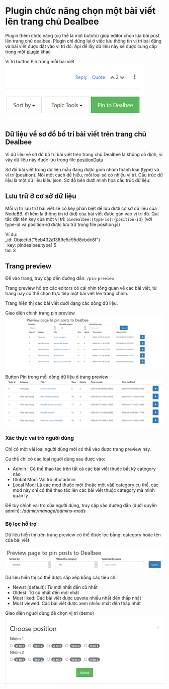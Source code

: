 # Plugin chức năng chọn một bài viết lên trang chủ Dealbee

Plugin thêm chức năng (cụ thể là một butotn) giúp editor chọn lựa bài post lên trang chủ dealbee.
Plugin chỉ dừng lại ở việc lưu thông tin vị trí bài đăng và bài viết được đặt vào vị trí đó.
Api để lấy dữ liệu này sẽ được cung cấp trong một [plugin](https://github.com/dealbee/nodebb-plugin-thesis-write-api) khác

Vị trí button Pin trong mỗi bài viết
![Button Postion](screenshots/button-position.png?raw=true)

## Dữ liệu về sơ đồ bố trí bài viết trên trang chủ Dealbee

Vì dữ liệu về sơ đồ bố trí bài viết trên trang chủ Dealbee là không cố định, vì vậy dữ liệu này được lưu trong file [positionData](/lib/positionData.js)

Sơ đồ bài viết trong dữ liệu mẫu đang được gom nhóm thành loại (type) và ví trí (position).
Nói một cách dễ hiểu, mỗi loại sẽ có nhiều vị trí.
Cấu trúc dữ liệu là một dữ liệu kiểu json. Sơ đồ bên dưới minh họa cấu trúc dữ liệu:

## Lưu trữ ở cơ sở dữ liệu
Mỗi vị trí lưu trữ bài viết sẽ có key phân biệt để lưu dưới cơ sở dữ liệu của NodeBB, đi kèm là thông tin id (tid) của bài viết được gán vào vị trí đó.
Qui tắc đặt tên key của một vị trí: `pindealbee:{type-id}:{position-id}` (với type-id và position-id được lưu trữ trong file position.js)

Ví dụ:</br>_id: ObjectId("5eb432a1389e5c95d8cbdc8f")</br>_key: pindealbee:type1:5</br>tid: 3

## Trang preview

Để vào trang, truy cập đến đường dẫn: `/pin-preview`

Trang preview hỗ trợ các editors có cái nhìn tổng quan về các bài viết, từ trang này có thể chọn trực tiếp một bài viết lên trang chính.

Trang hiển thị các bài viết dưới dạng các dòng dữ liệu.

Giao diện chính trang pin preview
![Button Postion](screenshots/pin-preview.png?raw=true)

Button Pin trong mỗi dòng dữ liệu ở trang preview
![Button Postion](screenshots/button-in-row.png?raw=true)

### Xác thực vai trò người dùng

Chỉ có một vài loại người dùng mới có thể vào được trang preview này.

Cụ thể chỉ có các loại người dùng sau được vào:
- Admin : Có thể thao tác trên tất cả các bài viết thuộc bất kỳ category nào
- Global Mod: Vai trò như admin
- Local Mod: Là các mod thuộc một (hoặc một vài) category cụ thể, các mod này chỉ có thể thao tác lên các bài viết thuộc category mà mình quản lý

Để tùy chỉnh vai trò của người dùng, truy cập vào đường dẫn (dưới quyền admin): */admin/manage/admins-mods*

### Bộ lọc hỗ trợ

Dữ liệu hiển thị trên trang preview có thể được lọc bằng: category hoặc tên của bài viết

![Button Postion](screenshots/filter.png?raw=true)

Dữ liệu hiển thị có thể được sắp xếp bằng các tiêu chí:
- Newst (default): Từ mới nhất đến cũ nhất
- Oldest: Từ cũ nhất đến mới nhất
- Most liked: Các bài viết được upvote nhiều nhất đến thấp nhất
- Most viewed: Các bài viết được xem nhiều nhất đến thấp nhất 

Giao diện người dùng để chọn vị trí (demo)
![Button Postion](screenshots/pin-choose.png?raw=true)
